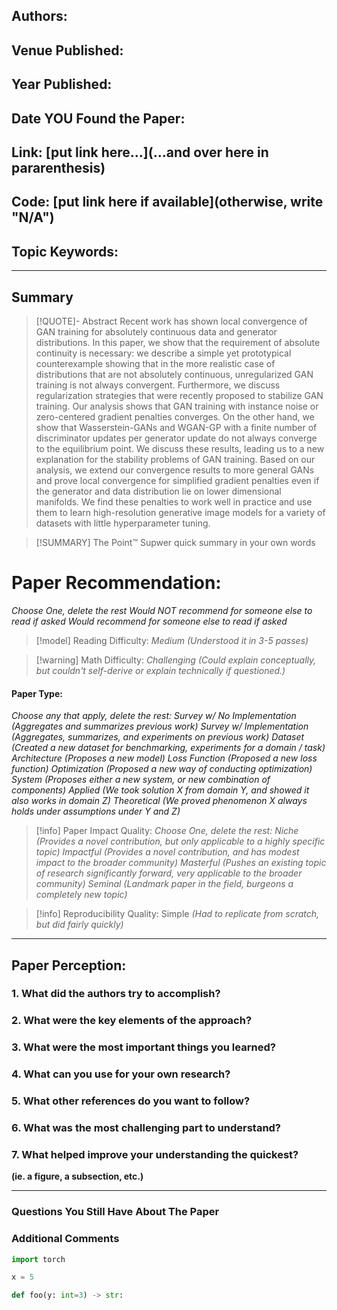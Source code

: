 ## Authors:

## Venue Published: 

## Year Published:

## Date YOU Found the Paper: 

## Link: [put link here...](...and over here in pararenthesis)

## Code: [put link here if available](otherwise, write "N/A")
## Topic Keywords:

___
## Summary

> [!QUOTE]- Abstract
> Recent work has shown local convergence of GAN training for absolutely continuous data and generator distributions. In this paper, we show that the requirement of absolute continuity is necessary: we describe a simple yet prototypical counterexample showing that in the more realistic case of distributions that are not absolutely continuous, unregularized GAN training is not always convergent. Furthermore, we discuss regularization strategies that were recently proposed to stabilize GAN training. Our analysis shows that GAN training with instance noise or zero-centered gradient penalties converges. On the other hand, we show that Wasserstein-GANs and WGAN-GP with a finite number of discriminator updates per generator update do not always converge to the equilibrium point. We discuss these results, leading us to a new explanation for the stability problems of GAN training. Based on our analysis, we extend our convergence results to more general GANs and prove local convergence for simplified gradient penalties even if the generator and data distribution lie on lower dimensional manifolds. We find these penalties to work well in practice and use them to learn high-resolution generative image models for a variety of datasets with little hyperparameter tuning.

> [!SUMMARY] The Point™
> Supwer quick summary in your own words

# Paper Recommendation:
*Choose One, delete the rest*
*Would NOT recommend for someone else to read if asked*
*Would recommend for someone else to read if asked*

> [!model]  Reading Difficulty: *Medium*
 *(Understood it in 3-5 passes)* 

> [!warning]  Math Difficulty: *Challenging* 
> *(Could explain conceptually, but couldn't self-derive or explain technically if questioned.)*


#### Paper Type:
*Choose any that apply, delete the rest:*
*Survey w/ No Implementation (Aggregates and summarizes previous work)*
*Survey w/ Implementation (Aggregates, summarizes, and experiments on previous work)*
*Dataset (Created a new dataset for benchmarking, experiments for a domain / task)*
*Architecture (Proposes a new model)*
*Loss Function (Proposed a new loss function)*
*Optimization (Proposed a new way of conducting optimization)*
*System (Proposes either a new system, or new combination of components)*
*Applied (We took solution X from domain Y, and showed it also works in domain Z)*
*Theoretical (We proved phenomenon X always holds under assumptions under Y and Z)*

> [!info]  Paper Impact Quality:
>*Choose One, delete the rest:*
*Niche (Provides a novel contribution, but only applicable to a highly specific topic)*
*Impactful (Provides a novel contribution, and has modest impact to the broader community)*
*Masterful (Pushes an existing topic of research significantly forward, very applicable to the broader community)*
*Seminal (Landmark paper in the field, burgeons a completely new topic)*

> [!info] Reproducibility Quality: Simple
*(Had to replicate from scratch, but did fairly quickly)*


___
## Paper Perception:

### 1. **What did the authors try to accomplish?**
### 2. **What were the key elements of the approach?**

### 3. What were the most important things you learned?

### 4. **What can you use for your own research?**

### 5. **What other references do you want to follow?**
### 6. **What was the most challenging part to understand?**

### 7. **What helped improve your understanding the quickest?** 
**(ie. a figure, a subsection, etc.)**

___
### Questions You Still Have About The Paper


### Additional Comments 



```python
import torch

x = 5

def foo(y: int=3) -> str:  
```